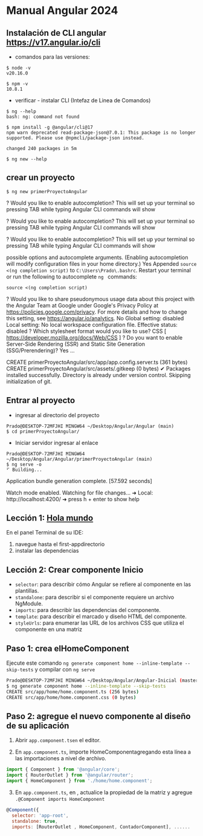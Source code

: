 # Manual Angular 2024

## Instalación de CLI angular https://v17.angular.io/cli
* comandos para las versiones:
~~~
$ node -v
v20.16.0
~~~

~~~
$ npm -v
10.8.1
~~~
* verificar - instalar CLI (Intefaz de Linea de Comandos) 
~~~
$ ng --help
bash: ng: command not found
~~~

~~~
$ npm install -g @angular/cli@17
npm warn deprecated read-package-json@7.0.1: This package is no longer supported. Please use @npmcli/package-json instead.

changed 240 packages in 5m
~~~

~~~
$ ng new --help
~~~

## crear un proyecto
~~~
$ ng new primerProyectoAngular
~~~
? Would you like to enable autocompletion? This will set up your terminal so pressing TAB while typing Angular CLI commands will show

? Would you like to enable autocompletion? This will set up your terminal so pressing TAB while typing Angular CLI commands will show

? Would you like to enable autocompletion? This will set up your terminal so pressing TAB while typing Angular CLI commands will show

 possible options and autocomplete arguments. (Enabling autocompletion will modify configuration files in your home directory.) Yes
Appended `source <(ng completion script)` to `C:\Users\Prado\.bashrc`. Restart your terminal or run the following to autocomplete `ng
` commands:

    source <(ng completion script)
? Would you like to share pseudonymous usage data about this project with the Angular Team
at Google under Google's Privacy Policy at https://policies.google.com/privacy. For more
details and how to change this setting, see https://angular.io/analytics. No
Global setting: disabled
Local setting: No local workspace configuration file.
Effective status: disabled
? Which stylesheet format would you like to use? CSS             [ https://developer.mozilla.org/docs/Web/CSS                     ]
? Do you want to enable Server-Side Rendering (SSR) and Static Site Generation (SSG/Prerendering)? Yes
...

CREATE primerProyectoAngular/src/app/app.config.server.ts (361 bytes)
CREATE primerProyectoAngular/src/assets/.gitkeep (0 bytes)
✔ Packages installed successfully.
    Directory is already under version control. Skipping initialization of git.



## Entrar al proyecto
* ingresar al directorio del proyecto
~~~
Prado@DESKTOP-72MFJHI MINGW64 ~/Desktop/Angular/Angular (main)
$ cd primerProyectoAngular/
~~~

* Iniciar servidor ingresar al enlace
~~~
Prado@DESKTOP-72MFJHI MINGW64 ~/Desktop/Angular/Angular/primerProyectoAngular (main)
$ ng serve -o
⠋ Building...
~~~

Application bundle generation complete. [57.592 seconds]

Watch mode enabled. Watching for file changes...
  ➜  Local:   http://localhost:4200/
  ➜  press h + enter to show help

## Lección 1:  [Hola mundo](https://v17.angular.io/tutorial/first-app/first-app-lesson-01)

En el panel Terminal de su IDE:

1. navegue hasta el first-appdirectorio 
2. instalar las dependencias



## Lección 2: Crear componente Inicio

* `selector`: para describir cómo Angular se refiere al componente en las plantillas.
* `standalone`: para describir si el componente requiere un archivo NgModule.
* `imports`: para describir las dependencias del componente.
* `template`: para describir el marcado y diseño HTML del componente.
* `styleUrls`: para enumerar las URL de los archivos CSS que utiliza el componente en una matriz
## Paso 1: crea elHomeComponent
Ejecute este comando `ng generate component home --inline-template --skip-tests` y compilar con `ng serve`
~~~ bash
Prado@DESKTOP-72MFJHI MINGW64 ~/Desktop/Angular/Angular-Inicial (master)
$ ng generate component home --inline-template --skip-tests
CREATE src/app/home/home.component.ts (256 bytes)
CREATE src/app/home/home.component.css (0 bytes)
~~~
## Paso 2: agregue el nuevo componente al diseño de su aplicación


1. Abrir `app.component.tsen` el editor.

2. En `app.component.ts`, importe HomeComponentagregando esta línea a las importaciones a nivel de archivo.

~~~ javascript
import { Component } from '@angular/core';
import { RouterOutlet } from '@angular/router';
import { HomeComponent } from './home/home.component';

~~~
3. En `app.component.ts`, en , actualice la propiedad de la matriz y agregue `.@Component imports HomeComponent`
~~~ javascript
@Component({
  selector: 'app-root',
  standalone: true,
  imports: [RouterOutlet , HomeComponent, ContadorComponent], ......
~~~